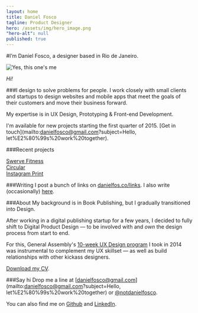```yaml
---
layout: home
title: Daniel Fosco
tagline: Product Designer
hero: /assets/img/hero_image.png
"hero-alt": null
published: true
---
```


#I’m <span class="accent">Daniel Fosco</span>, a designer based in Rio de Janeiro.

![Yes, this one's me](http://i.imgur.com/GMkqnNn.jpg)

<em>Hi!</em>

###I design to solve problems for people.
I work closely with small clients and startups to design websites and mobile apps that meet the goals of their customers and move their business forward.

My expertise is in <span class="accent">UX Design</span>, <span class="accent">Prototyping</span> & <span class="accent">Front-end Development</span>.

I'm available for new projects starting the first quarter of 2015. [Get in touch](mailto:danielfosco@gmail.com?subject=Hello, let%E2%80%99s%20work%20together).

###Recent projects
<div class="button-wrap">
    <a href="{{ site.url }}/work/swerve-app">
        <div class="btn">
            Swerve Fitness
        </div>
    </a>
</div>

<div class="button-wrap">
    <a href="{{ site.url }}/work/circular-app">
        <div class="btn">
            Circular
        </div>
    </a>
</div>

<div class="button-wrap">
    <a href="{{ site.url }}/work/instagram-print">
        <div class="btn">
            Instagram Print
        </div>
    </a>    
</div>

###Writing
I post a bunch of links on <a href="{{ site.url }}/links">danielfos.co/links</a>. I also write (occasionally) [here](http://blog.danielfos.co/).

###About
My background is in Book Publishing, but I gradually transitioned into Design.

After working in a digital publishing startup for a few years, I decided to fully shift to Digital Product Design — to be involved with and *own* the design process from start to end.

For this, General Assembly's <a href="https://generalassemb.ly/education/user-experience-design-immersive/new-york-city" target="_blank">10-week UX Design program</a> I took in 2014 was instrumental to complement my UX skillset — as well as build relationships with other kickass designers.

<a href="http://f.cl.ly/items/1J352y0G2r3w313J3v3M/cv_danielfosco.pdf" target="_blank">Download my CV</a>.

###Say hi
Drop me a line at [danielfosco@gmail.com](mailto:danielfosco@gmail.com?subject=Hello, let%E2%80%99s%20work%20together) or [@notdanielfosco](https://www.twitter.com/notdanielfosco). 

You can also find me on [Github](https://github.com/dfosco) and [LinkedIn](https://www.linkedin.com/in/danielfosco/en).